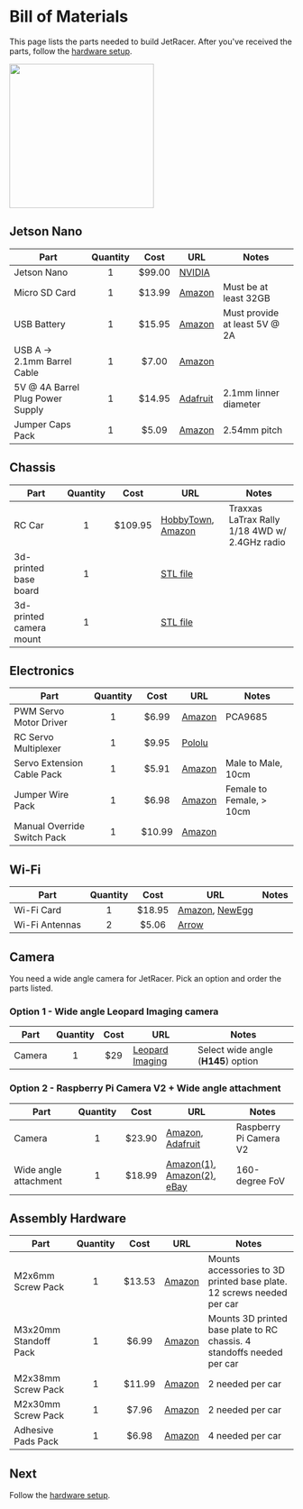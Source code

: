# Bill of Materials

This page lists the parts needed to build JetRacer.  After you've received the parts, follow the [hardware setup](hardware_setup.md).

<img src="https://user-images.githubusercontent.com/4212806/60303370-1810c700-98eb-11e9-9393-dfc3e8799453.jpg" height=256>

## Jetson Nano

| Part | Quantity | Cost | URL | Notes |
|------|:----------:|:------:|-----|-------|
| Jetson Nano | 1 | $99.00 | [NVIDIA](https://developer.nvidia.com/embedded/buy/jetson-nano-devkit) |  |
| Micro SD Card | 1 | $13.99 | [Amazon](https://amzn.to/2Us6bOv) | Must be at least 32GB |
| USB Battery | 1 | $15.95 | [Amazon](https://www.amazon.com/5000-mah-Attom-Tech-Portable-Emergency/dp/B07MNWPFG8/) | Must provide at least 5V @ 2A |
| USB A -> 2.1mm Barrel Cable | 1 | $7.00 | [Amazon](https://www.amazon.com/gp/product/B075112RM6/) |  |
| 5V @ 4A Barrel Plug Power Supply | 1 | $14.95 | [Adafruit](https://www.adafruit.com/product/1466) | 2.1mm Iinner diameter |
| Jumper Caps Pack | 1 | $5.09 | [Amazon](http://amzn.com/B077957RN7/) | 2.54mm pitch |

## Chassis

| Part | Quantity | Cost | URL | Notes |
|------|:----------:|:------:|-----|-------|
| RC Car | 1 | $109.95 | [HobbyTown](https://www.hobbytown.com/traxxas-latrax-rally-1-18-4wd-rtr-rally-racer-green-tra75054-5-grn/p630138), [Amazon](http://amzn.com/B06W57XLRW) | Traxxas LaTrax Rally 1/18 4WD w/ 2.4GHz radio |
| 3d-printed base board | 1 |  | [STL file](../assets/jetracer_latrax_base_board.stl) |  |
| 3d-printed camera mount | 1 |  | [STL file](../assets/jetracer_latrax_cam_mount.stl) |  |

## Electronics

| Part | Quantity | Cost | URL | Notes |
|------|:----------:|:------:|-----|-------|
| PWM Servo Motor Driver | 1 | $6.99 | [Amazon](http://amzn.com/B01D1D0CX2/) | PCA9685 |
| RC Servo Multiplexer | 1 | $9.95 | [Pololu](https://www.pololu.com/product/2806) | |
| Servo Extension Cable Pack | 1 | $5.91 | [Amazon](http://amzn.com/B00P6JJFIS/) | Male to Male, 10cm |
| Jumper Wire Pack | 1 | $6.98 | [Amazon](http://amzn.com/B01EV70C78/) | Female to Female, > 10cm | |
| Manual Override Switch Pack | 1 | $10.99 | [Amazon](https://www.amazon.com/gp/product/B07L74MMG8/) | |

## Wi-Fi

| Part | Quantity | Cost | URL | Notes |
|------|:----------:|:------:|-----|-------|
| Wi-Fi Card | 1 | $18.95 | [Amazon](https://amzn.to/2WKEkum), [NewEgg](https://www.neweggbusiness.com/Product/Product.aspx?Item=9SIV21M85N2699) |  |
| Wi-Fi Antennas | 2 | $5.06 | [Arrow](https://www.arrow.com/en/products/2042811100/molex) |  |

## Camera

You need a wide angle camera for JetRacer.  Pick an option and order the parts listed.

### Option 1 - Wide angle Leopard Imaging camera

| Part | Quantity | Cost | URL | Notes |
|------|:----------:|:------:|-----|-------|
| Camera | 1 | $29 | [Leopard Imaging](https://leopardimaging.com/product/li-imx219-mipi-ff-nano/) | Select wide angle (**H145**) option |

### Option 2 - Raspberry Pi Camera V2 + Wide angle attachment

| Part | Quantity | Cost | URL | Notes |
|------|:----------:|:------:|-----|-------|
| Camera | 1 | $23.90 | [Amazon](https://amzn.to/2MSi6lL), [Adafruit](http://adafru.it/3099) | Raspberry Pi Camera V2 |
| Wide angle attachment | 1 | $18.99 | [Amazon(1)](https://amzn.com/B07HMXJ9Y1), [Amazon(2)](https://amzn.com/B07HF81BVL/), [eBay](https://ebay.us/Fz7HGd) | 160-degree FoV |

## Assembly Hardware

| Part | Quantity | Cost | URL | Notes |
|------|:----------:|:------:|-----|-------|
| M2x6mm Screw Pack | 1 | $13.53 | [Amazon](https://www.amazon.com/gp/product/B01FXGHO2M/) | Mounts accessories to 3D printed base plate.  12 screws needed per car |
| M3x20mm Standoff Pack | 1 | $6.99 | [Amazon](https://www.amazon.com/dp/B072DVGWHZ/ref=cm_sw_su_dp) | Mounts 3D printed base plate to RC chassis. 4 standoffs needed per car |
| M2x38mm Screw Pack | 1 | $11.99 | [Amazon](http://amzn.com/B07CHJBK6F) | 2 needed per car |
| M2x30mm Screw Pack | 1 | $7.96 | [Amazon](https://www.amazon.com/dp/B015A31EVK/ref=cm_sw_su_dp) | 2 needed per car |
| Adhesive Pads Pack | 1 | $6.98 | [Amazon](https://www.amazon.com/gp/product/B001KYSAN4/) | 4 needed per car |

## Next

Follow the [hardware setup](hardware_setup.md).
